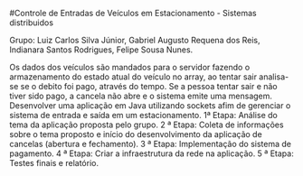 #Controle de Entradas de Veículos em Estacionamento - Sistemas distribuidos

Grupo: Luiz Carlos Silva Júnior, Gabriel Augusto Requena dos Reis, Indianara Santos
Rodrigues, Felipe Sousa Nunes.

Os dados dos veículos são mandados para o servidor fazendo o armazenamento do estado atual do veículo no array, ao tentar sair analisa-se se o debito foi pago, através do tempo. Se a pessoa tentar sair e não tiver sido pago, a cancela não abre e o sistema emite uma mensagem.
Desenvolver uma aplicação em Java utilizando sockets afim de gerenciar o sistema de entrada e saída em um estacionamento.
1ª Etapa: Análise do tema da aplicação proposta pelo grupo.
2 ª Etapa: Coleta de informações sobre o tema proposto e início do desenvolvimento da
aplicação de cancelas (abertura e fechamento).
3 ª Etapa: Implementação do sistema de pagamento.
4 ª Etapa: Criar a infraestrutura da rede na aplicação.
5 ª Etapa: Testes finais e relatório.
